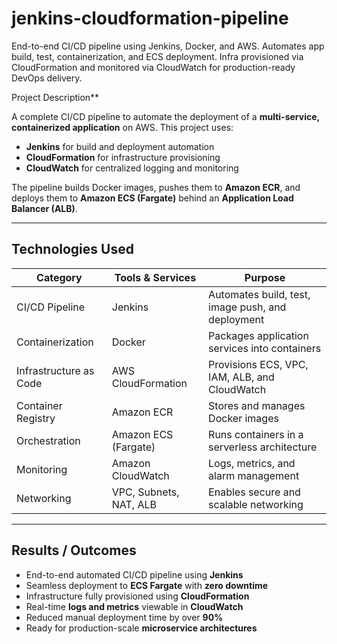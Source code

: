 # jenkins-cloudformation-pipeline


End-to-end CI/CD pipeline using Jenkins, Docker, and AWS. Automates app build, test, containerization, and ECS deployment. Infra provisioned via CloudFormation and monitored via CloudWatch for production-ready DevOps delivery.


Project Description**


A complete CI/CD pipeline to automate the deployment of a **multi-service, containerized application** on AWS.
This project uses:



* **Jenkins** for build and deployment automation
* **CloudFormation** for infrastructure provisioning
* **CloudWatch** for centralized logging and monitoring

The pipeline builds Docker images, pushes them to **Amazon ECR**, and deploys them to **Amazon ECS (Fargate)** behind an **Application Load Balancer (ALB)**.

---



## **Technologies Used**

| **Category**           | **Tools & Services**   | **Purpose**                                       |
| ---------------------- | ---------------------- | ------------------------------------------------- |
| CI/CD Pipeline         | Jenkins                | Automates build, test, image push, and deployment |
| Containerization       | Docker                 | Packages application services into containers     |
| Infrastructure as Code | AWS CloudFormation     | Provisions ECS, VPC, IAM, ALB, and CloudWatch     |
| Container Registry     | Amazon ECR             | Stores and manages Docker images                  |
| Orchestration          | Amazon ECS (Fargate)   | Runs containers in a serverless architecture      |
| Monitoring             | Amazon CloudWatch      | Logs, metrics, and alarm management               |
| Networking             | VPC, Subnets, NAT, ALB | Enables secure and scalable networking            |

---



## **Results / Outcomes**

* End-to-end automated CI/CD pipeline using **Jenkins**
* Seamless deployment to **ECS Fargate** with **zero downtime**
* Infrastructure fully provisioned using **CloudFormation**
* Real-time **logs and metrics** viewable in **CloudWatch**
* Reduced manual deployment time by over **90%**
* Ready for production-scale **microservice architectures**


